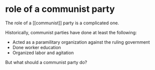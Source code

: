 # role of a communist party

The role of a [[communist]] party is a complicated one.

Historically, communist parties have done at least the following:

-   Acted as a paramilitary organization against the ruling government
-   Done worker education
-   Organized labor and agitation

But what should a communist party do?

